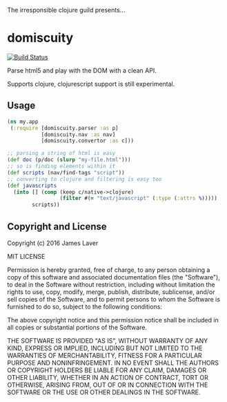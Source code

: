 The irresponsible clojure guild presents...

# domiscuity

[![Build Status](https://travis-ci.org/irresponsible/domiscuity.svg?branch=master)](https://travis-ci.org/irresponsible/domiscuity)

Parse html5 and play with the DOM with a clean API.

Supports clojure, clojurescript support is still experimental.

## Usage

```clojure
(ns my.app
 (:require [domiscuity.parser :as p]
           [domiscuity.nav :as nav]
		   [domiscuity.convertor :as c]))

;; parsing a string of html is easy 
(def doc (p/doc (slurp "my-file.html")))
;; so is finding elements within it
(def scripts (nav/find-tags "script"))
;; converting to clojure and filtering is easy too
(def javascripts
  (into [] (comp (keep c/native->clojure)
                 (filter #(= "text/javascript" (:type (:attrs %)))))
        scripts))
```

## Copyright and License

Copyright (c) 2016 James Laver

MIT LICENSE

Permission is hereby granted, free of charge, to any person obtaining a copy of this software and associated documentation files (the "Software"), to deal in the Software without restriction, including without limitation the rights to use, copy, modify, merge, publish, distribute, sublicense, and/or sell copies of the Software, and to permit persons to whom the Software is furnished to do so, subject to the following conditions:

The above copyright notice and this permission notice shall be included in all copies or substantial portions of the Software.

THE SOFTWARE IS PROVIDED "AS IS", WITHOUT WARRANTY OF ANY KIND, EXPRESS OR IMPLIED, INCLUDING BUT NOT LIMITED TO THE WARRANTIES OF MERCHANTABILITY, FITNESS FOR A PARTICULAR PURPOSE AND NONINFRINGEMENT. IN NO EVENT SHALL THE AUTHORS OR COPYRIGHT HOLDERS BE LIABLE FOR ANY CLAIM, DAMAGES OR OTHER LIABILITY, WHETHER IN AN ACTION OF CONTRACT, TORT OR OTHERWISE, ARISING FROM, OUT OF OR IN CONNECTION WITH THE SOFTWARE OR THE USE OR OTHER DEALINGS IN THE SOFTWARE.
